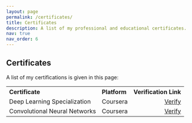 ```yaml
---
layout: page
permalink: /certificates/
title: Certificates
description: A list of my professional and educational certificates.
nav: true
nav_order: 6
---
```


## Certificates

A list of my certifications is given in this page:

<table style="width: 100%; border-collapse: collapse;">
  <tr>
    <th style="text-align: left;">Certificate</th>
    <th style="text-align: left;">Platform</th>
    <th style="text-align: right;">Verification Link</th>
  </tr>
  <tr>
    <td>Deep Learning Specialization</td>
    <td>Coursera</td>
    <td style="text-align: right;"><a href="https://www.coursera.org/account/accomplishments/specialization/ZEGUDMHSWGNN" target="_blank">Verify</a></td>
  </tr>
  <tr>
    <td>Convolutional Neural Networks</td>
    <td>Coursera</td>
    <td style="text-align: right;"><a href="https://www.coursera.org/account/accomplishments/verify/QVCNCXNPO4VY" target="_blank">Verify</a></td>
  </tr>
  <!-- Add more certificates as needed -->
</table>
